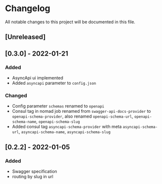 # Changelog
All notable changes to this project will be documented in this file.

## [Unreleased]

## [0.3.0] - 2022-01-21
### Added
* AsyncApi ui implemented
* Added `asyncapi` parameter to `config.json`
### Changed
* Config parameter `schemas` renamed to `openapi`
* Consul tag in nomad job renamed from `swagger-api-docs-provider` to `openapi-schema-provider`, also renamed `openapi-schema-url`, `openapi-schema-name`, `openapi-schema-slug`
* Added consul tag `asyncapi-schema-provider` with meta `asyncapi-schema-url`, `asyncapi-schema-name`, `asyncapi-schema-slug`

## [0.2.2] - 2022-01-05
### Added
* Swagger specification
* routing by slug in url